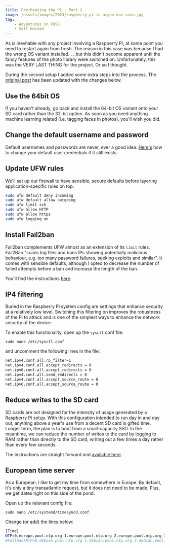 ```yaml
---
title: Pre-heating the Pi - Part 2
image: /assets/images/2023/raspberry-pi-in-argon-one-case.jpg
tag:
    - Adventures in FOSS
    - Self Hosted
---
```


As is inevitable with any project involving a Raspberry Pi, at some point you need to restart again from fresh. The reason in this case was because I had the wrong OS variant installed. . . but this didn't become apparent until the fancy features of the photo library were switched on. Unfortunately, this was the VERY LAST THING for the project. Or so I thought.

During the second setup I added some extra steps into the process. The [original post]() has been updated with the changes below.

## Use the 64bit OS

If you haven't already, go back and install the 64-bit OS variant onto your SD card rather than the 32-bit option. As soon as you need anything machine learning related (i.e. tagging faces in photos), you'll wish you did.

## Change the default username and password

Default usernames and passwords are never, ever a good idea. [Here's](https://thepihut.com/blogs/raspberry-pi-tutorials/how-to-change-the-default-account-username-and-password) how to change your default user credentials if it still exists.

## Update UFW rules

We'll set up our firewall to have sensible, secure defaults before layering application-specific rules on top.

```bash
sudo ufw default deny incoming
sudo ufw default allow outgoing
sudo ufw limit ssh
sudo ufw allow HTTP
sudo ufw allow https
sudo ufw logging on
```

## Install Fail2ban

Fail2ban complements UFW almost as an extension of its `limit` rules. Fail2Ban "scans log files and bans IPs showing potentially malicious behaviour, e.g. too many password failures, seeking exploits and similar". It comes with sensible defaults, although I opted to decrease the number of failed attempts before a ban and increase the length of the ban.

You'll find the instructions [here](https://pimylifeup.com/raspberry-pi-fail2ban/).

## IP4 filtering

Buried in the Raspberry Pi system config are settings that enhance security at a relatively low level. Switching this filtering on improves the robustness of the Pi to attack and is one of the simplest ways to enhance the network security of the device.

To enable this functionality, open up the `sysctl` conf file:

`sudo nano /etc/sysctl.conf`

and uncomment the following lines in the file:

```bash
net.ipv4.conf.all.rp_filter=1
net.ipv4.conf.all.accept_redirects = 0
net.ipv6.conf.all.accept_redirects = 0
net.ipv4.conf.all.send_redirects = 0
net.ipv4.conf.all.accept_source_route = 0
net.ipv6.conf.all.accept_source_route = 0
```

## Reduce writes to the SD card

SD cards are not designed for the intensity of usage generated by a Raspberry Pi setup. With this configuration intended to run day in and day out, anything above a year's use from a decent SD card is gifted time. Longer term, the plan is to boot from a small-capacity SSD. In the meantime, we can reduce the number of writes to the card by logging to RAM rather than directly to the SD card, writing out a few times a day rather than every few seconds.

The instructions are straight forward and [available here](https://pimylifeup.com/raspberry-pi-log2ram/).

## European time server

As a European, I like to get my time from somewhere in Europe. By default, it's only a tiny transatlantic request, but it does not need to be made. Plus, we get dates right on this side of the pond.

Open up the relevant config file:

`sudo nano /etc/systemd/timesyncd.conf`

Change (or add) the lines below:

```bash
[Time]
NTP=0.europe.pool.ntp.org 1.europe.pool.ntp.org 2.europe.pool.ntp.org 3.europe.pool.ntp.org
#FallbackNTP=0.debian.pool.ntp.org 1.debian.pool.ntp.org 2.debian.pool.ntp.org 3.debian.pool.ntp.org
```
